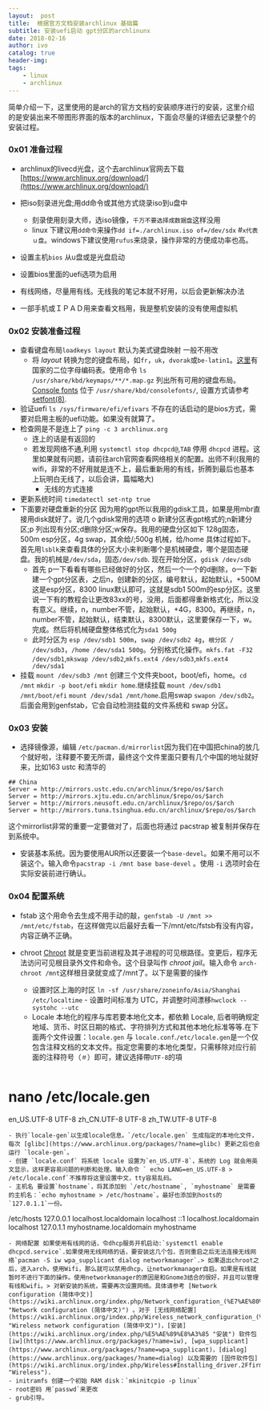 ```yaml
---
layout:  post
title:  根据官方文档安装archlinux 基础篇
subtitle: 安装uefi启动 gpt分区的archlinunx
date: 2018-02-16
author: ivo
catalog: true
header-img:
tags:
    - linux
    - archlinux
---
```

简单介绍一下，这里使用的是arch的官方文档的安装顺序进行的安装，这里介绍的是安装出来不带图形界面的版本的archlinux，下面会尽量的详细去记录整个的安装过程。

### 0x01 准备过程
- archlinux的livecd光盘，这个去archlinux官网去下载[https://www.archlinux.org/download/](https://www.archlinux.org/download/)
- 把iso刻录进光盘;用dd命令或其他方式烧录iso到u盘中
  - 刻录使用刻录大师，选iso镜像，`千万不要选择成数据盘`这样没用
  - linux 下建议用`dd命令`来操作`dd if=./archlinux.iso of=/dev/sdx` #`x代表ｕ盘`。windows下建议使用`rufus`来烧录，操作非常的方便成功率也高。

- 设置主机`bios` 从u盘或是光盘启动
- 设置bios里面的uefi选项为启用
- 有线网络，尽量用有线。无线我的笔记本就不好用，以后会更新解决办法
- 一部手机或ＩＰＡＤ用来查看文档用，我是整机安装的没有使用虚拟机

### 0x02 安装准备过程
- 查看键盘布局`loadkeys layout` 默认为美式键盘映射 一般不用改
  - 将 _layout_ 转换为您的键盘布局，如`fr`，`uk`，`dvorak`或`be-latin1`。[这里](https://en.wikipedia.org/wiki/ISO_3166-1_alpha-2#Officially_assigned_code_elements "wikipedia:ISO 3166-1 alpha-2")有国家的二位字母编码表。使用命令 `ls /usr/share/kbd/keymaps/**/*.map.gz` 列出所有可用的键盘布局。[Console fonts](https://wiki.archlinux.org/index.php/Console_fonts "Console fonts") 位于 `/usr/share/kbd/consolefonts/`, 设置方式请参考 [setfont(8)](https://jlk.fjfi.cvut.cz/arch/manpages/man/setfont.8).
- 验证uefi `ls /sys/firmware/efi/efivars` 不存在的话启动的是bios方式，需要对启用主板的uefi功能。如果没有就算了。
- 检查网是不是连上了 `ping -c 3 archlinux.org` 
  - 连上的话是有返回的
  - 若发现网络不通,利用 `systemctl stop dhcpcd@`,`TAB` 停用 `dhcpcd` 进程。这里如果就有问题，请前往arch官网查看网络相关的配置。出师不利(我用的wifi，非常的不好用就是连不上，最后重新用的有线，折腾到最后也基本上玩明白无线了，以后会讲，篇幅略大)  
    - 无线的方式连接
- 更新系统时间 `timedatectl set-ntp true`
- 下面要对硬盘重新的分区 因为用的gpt所以我用的gdisk工具，如果是用mbr直接用disk就好了。说几个gdisk常用的选项 o 新建分区表gpt格式的;n新建分区;p 列出现有分区;d删除分区;w保存。我用的硬盘分区如下 128g固态，500m esp分区，4g swap，其余给/;500g 机械，给/home
 具体过程如下。首先用`lsblk`来查看具体的分区大小来判断哪个是机械硬盘，哪个是固态硬盘。我的机械是`/dev/sda`，固态`/dev/sdb`. 现在开始分区，`gdisk /dev/sdb`
  - 首先 p一下看看有哪些已经做好的分区，然后一个一个的d删除，o一下新建一个gpt分区表，之后n，创建新的分区，编号默认，起始默认，+500M这是esp分区，8300 linux默认即可，这就是sdb1 500m的esp分区。这里说一下有的教程会让更改83xx的号，没用，后面都得重新格式化，所以没有意义。继续，n，number不管，起始默认，+4G，8300。再继续，n，number不管，起始默认，结束默认，8300默认，这里要保存一下，w。完成。然后将机械硬盘整体格式化为`sda1 500g`
  - 此时分区为 `esp /dev/sdb1 500m`，`swap /dev/sdb2 4g`，`根分区 / /dev/sdb3`，`/home /dev/sda1 500g`。分别格式化操作。`mkfs.fat -F32 /dev/sdb1`,`mkswap /dev/sdb2`,`mkfs.ext4 /dev/sdb3`,`mkfs.ext4 /dev/sda1`
- 挂载 `mount /dev/sdb3 /mnt` 创建三个文件夹boot，boot/efi，home。`cd /mnt` `mkdir -p boot/efi` `mkdir home`.继续挂载 `mount /dev/sdb1 /mnt/boot/efi` `mount /dev/sda1 /mnt/home`.启用swap `swapon /dev/sdb2`。后面会用到genfstab，它会自动检测挂载的文件系统和 swap 分区。

### 0x03 安装
- 选择镜像源，编辑 `/etc/pacman.d/mirrorlist`因为我们在中国把china的放几个就好啦，注释要不要无所谓，最终这个文件里面只要有几个中国的地址就好来，比如163 ustc 和清华的
```
## China
Server = http://mirrors.ustc.edu.cn/archlinux/$repo/os/$arch
Server = http://mirrors.xjtu.edu.cn/archlinux/$repo/os/$arch
Server = http://mirrors.neusoft.edu.cn/archlinux/$repo/os/$arch
Server = http://mirrors.tuna.tsinghua.edu.cn/archlinux/$repo/os/$arch
```
这个mirrorlist非常的重要一定要做对了，后面也将通过 pacstrap 被复制并保存在到系统中。
- 安装基本系统。因为要使用AUR所以还要装一个`base-devel`。如果不用可以不装这个。输入命令`pacstrap -i /mnt base base-devel` 。使用 `-i` 选项时会在实际安装前进行确认。

### 0x04 配置系统
- fstab 这个用命令去生成不用手动的敲，`genfstab -U /mnt >> /mnt/etc/fstab`，在这样做完以后最好去看一下/mnt/etc/fstsb有没有内容，内容正确不正确。

- chroot [Chroot](https://en.wikipedia.org/wiki/Chroot "wikipedia:Chroot") 就是变更当前进程及其子进程的可见根路径。变更后，程序无法访问可见根目录外文件和命令。这个目录叫作 _chroot jail_。输入命令 `arch-chroot /mnt`这样根目录就变成了/mnt了。以下是需要的操作
  - 设置时区上海的时区 `ln -sf /usr/share/zoneinfo/Asia/Shanghai /etc/localtime`  - 设置时间标准为 UTC，并调整时间漂移`hwclock --systohc --utc`
  - Locale 本地化的程序与库若要本地化文本，都依赖 Locale, 后者明确规定地域、货币、时区日期的格式、字符排列方式和其他本地化标准等等.在下面两个文件设置：`locale.gen` 与 `locale.conf`.`/etc/locale.gen`是一个仅包含注释文档的文本文件。指定您需要的本地化类型，只需移除对应行前面的注释符号（`＃`）即可，建议选择帶`UTF-8`的項
  ```
# nano /etc/locale.gen
en_US.UTF-8 UTF-8
zh_CN.UTF-8 UTF-8
zh_TW.UTF-8 UTF-8
  ```
  - 执行`locale-gen`以生成locale信息。`/etc/locale.gen` 生成指定的本地化文件，每次 [glibc](https://www.archlinux.org/packages/?name=glibc) 更新之后也会运行 `locale-gen`。
  - 创建 `locale.conf` 将系统 locale 设置为`en_US.UTF-8`，系统的 Log 就会用英文显示，这样更容易问题的判断和处理。输入命令 ` echo LANG=en_US.UTF-8 > /etc/locale.conf`不推荐将这里设置中文，tty容易乱码。
  - 主机名 要设置`hostname`，将其添加到 `/etc/hostname`, `myhostname` 是需要的主机名：`echo myhostname > /etc/hostname`。最好也添加到hosts的`127.0.1.1`一份。
  ```
/etc/hosts
127.0.0.1	localhost.localdomain	localhost
::1		localhost.localdomain	localhost
127.0.1.1	myhostname.localdomain	myhostname
  ```
  - 网络配置 如果使用有线网的话，令dhcp服务开机启动:`systemctl enable dhcpcd.service`.如果使用无线网络的话，要安装这几个包，否则重启之后无法连接无线网络`pacman -S iw wpa_supplicant dialog networkmanager`.> 如果退出chroot之后，进入arch，使用Wifi，那么就可以禁用dhcp，让networkmanager自启。如果是有线就暂时不进行下面的操作。使用networkmanager的原因是和Gnome3结合的很好，并且可以管理有线和wifi。> 对新安装的系统，需要再次设置网络。具体请参考 [Network configuration (简体中文)](https://wiki.archlinux.org/index.php/Network_configuration_(%E7%AE%80%E4%BD%93%E4%B8%AD%E6%96%87) "Network configuration (简体中文)") 。对于 [无线网络配置](https://wiki.archlinux.org/index.php/Wireless_network_configuration_(%E7%AE%80%E4%BD%93%E4%B8%AD%E6%96%87) "Wireless network configuration (简体中文)")，[安装](https://wiki.archlinux.org/index.php/%E5%AE%89%E8%A3%85 "安装") 软件包 [iw](https://www.archlinux.org/packages/?name=iw), [wpa_supplicant](https://www.archlinux.org/packages/?name=wpa_supplicant)，[dialog](https://www.archlinux.org/packages/?name=dialog) 以及需要的 [固件软件包](https://wiki.archlinux.org/index.php/Wireless#Installing_driver.2Ffirmware "Wireless").
  - initramfs 创建一个初始 RAM disk：`mkinitcpio -p linux`
  - root密码 用`passwd`来更改
  - grub引导。
